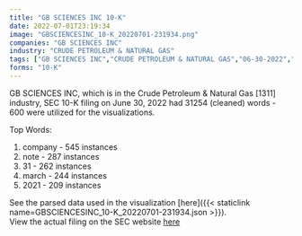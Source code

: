 ```yaml
---
title: "GB SCIENCES INC 10-K"
date: 2022-07-01T23:19:34
image: "GBSCIENCESINC_10-K_20220701-231934.png"
companies: "GB SCIENCES INC"
industry: "CRUDE PETROLEUM & NATURAL GAS"
tags: ["GB SCIENCES INC","CRUDE PETROLEUM & NATURAL GAS","06-30-2022","10-K"]
forms: "10-K"
---
```

GB SCIENCES INC, which is in the Crude Petroleum & Natural Gas [1311] industry, SEC 10-K filing on June 30, 2022 had 31254 (cleaned) words - 600 were utilized for the visualizations.

Top Words:
1. company - 545 instances
2. note - 287 instances
3. 31 - 262 instances
4. march - 244 instances
5. 2021 - 209 instances


See the parsed data used in the visualization [here]({{< staticlink name=GBSCIENCESINC_10-K_20220701-231934.json >}}).  
View the actual filing on the SEC website [here](https://www.sec.gov/Archives/edgar/data/1165320/0001437749-22-016285.txt)